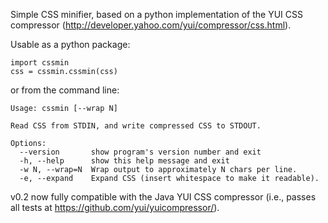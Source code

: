 
Simple CSS minifier, based on a python implementation of the YUI CSS
compressor (http://developer.yahoo.com/yui/compressor/css.html).

Usable as a python package:

    import cssmin
    css = cssmin.cssmin(css)

or from the command line:

    Usage: cssmin [--wrap N]

    Read CSS from STDIN, and write compressed CSS to STDOUT.

    Options:
      --version       show program's version number and exit
      -h, --help      show this help message and exit
      -w N, --wrap=N  Wrap output to approximately N chars per line.
      -e, --expand    Expand CSS (insert whitespace to make it readable).


v0.2 now fully compatible with the Java YUI CSS compressor
(i.e., passes all tests at https://github.com/yui/yuicompressor/).
